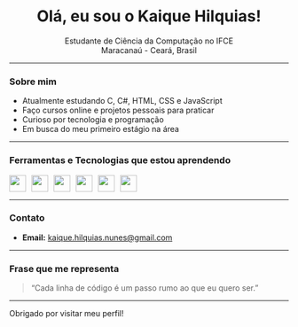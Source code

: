 <h1 align="center">Olá, eu sou o Kaique Hilquias!</h1>

<p align="center">
  Estudante de Ciência da Computação no IFCE <br>
  Maracanaú - Ceará, Brasil
</p>

---

### Sobre mim

- Atualmente estudando C, C#, HTML, CSS e JavaScript  
- Faço cursos online e projetos pessoais para praticar  
- Curioso por tecnologia e programação  
- Em busca do meu primeiro estágio na área

---

### Ferramentas e Tecnologias que estou aprendendo

<div style="display: flex; gap: 10px;">
  <img src="https://cdn.jsdelivr.net/gh/devicons/devicon/icons/c/c-original.svg" height="30" />
  <img src="https://cdn.jsdelivr.net/gh/devicons/devicon/icons/csharp/csharp-original.svg" height="30" />
  <img src="https://cdn.jsdelivr.net/gh/devicons/devicon/icons/html5/html5-original.svg" height="30" />
  <img src="https://cdn.jsdelivr.net/gh/devicons/devicon/icons/css3/css3-original.svg" height="30" />
  <img src="https://cdn.jsdelivr.net/gh/devicons/devicon/icons/javascript/javascript-original.svg" height="30" />
  <img src="https://cdn.jsdelivr.net/gh/devicons/devicon/icons/python/python-original.svg" height="30" />
</div>

---

### Contato

- **Email:** kaique.hilquias.nunes@gmail.com  


---

### Frase que me representa

> “Cada linha de código é um passo rumo ao que eu quero ser.”

---

Obrigado por visitar meu perfil!
